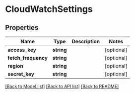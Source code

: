 # CloudWatchSettings

## Properties
Name | Type | Description | Notes
------------ | ------------- | ------------- | -------------
**access_key** | **string** |  | [optional]
**fetch_frequency** | **string** |  | [optional]
**region** | **string** |  | [optional]
**secret_key** | **string** |  | [optional]

[[Back to Model list]](../README.md#documentation-for-models) [[Back to API list]](../README.md#documentation-for-api-endpoints) [[Back to README]](../README.md)
